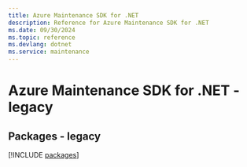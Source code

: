 ```yaml
---
title: Azure Maintenance SDK for .NET
description: Reference for Azure Maintenance SDK for .NET
ms.date: 09/30/2024
ms.topic: reference
ms.devlang: dotnet
ms.service: maintenance
---
```

# Azure Maintenance SDK for .NET - legacy
## Packages - legacy
[!INCLUDE [packages](maintenance-index.md)]